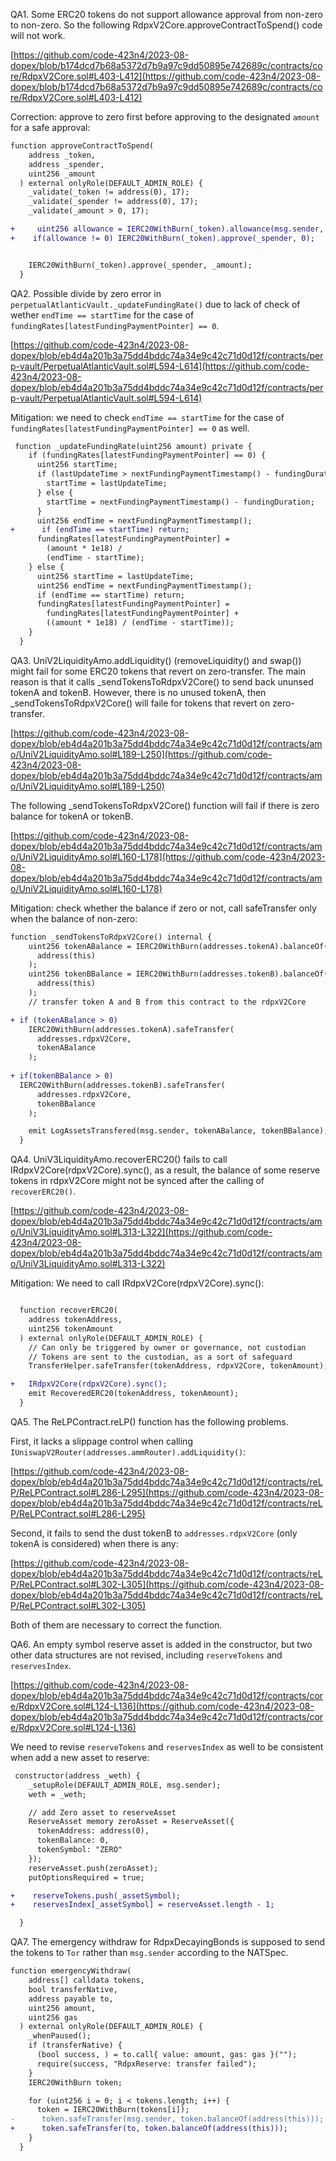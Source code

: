 QA1. Some ERC20 tokens do not support allowance approval from non-zero to non-zero. So the following RdpxV2Core.approveContractToSpend() code will not work. 

[https://github.com/code-423n4/2023-08-dopex/blob/b174dcd7b68a5372d7b9a97c9dd50895e742689c/contracts/core/RdpxV2Core.sol#L403-L412](https://github.com/code-423n4/2023-08-dopex/blob/b174dcd7b68a5372d7b9a97c9dd50895e742689c/contracts/core/RdpxV2Core.sol#L403-L412)

Correction: approve to zero first before approving to the designated ``amount`` for a safe approval:

```diff
function approveContractToSpend(
    address _token,
    address _spender,
    uint256 _amount
  ) external onlyRole(DEFAULT_ADMIN_ROLE) {
    _validate(_token != address(0), 17);
    _validate(_spender != address(0), 17);
    _validate(_amount > 0, 17);

+     uint256 allowance = IERC20WithBurn(_token).allowance(msg.sender, _spender);
+    if(allowance != 0) IERC20WithBurn(_token).approve(_spender, 0);


    IERC20WithBurn(_token).approve(_spender, _amount);
  }

```

QA2. Possible divide by zero error in ``perpetualAtlanticVault._updateFundingRate()`` due to lack of check of wether ``endTime == startTime`` for the case of ``fundingRates[latestFundingPaymentPointer] == 0``.

[https://github.com/code-423n4/2023-08-dopex/blob/eb4d4a201b3a75dd4bddc74a34e9c42c71d0d12f/contracts/perp-vault/PerpetualAtlanticVault.sol#L594-L614](https://github.com/code-423n4/2023-08-dopex/blob/eb4d4a201b3a75dd4bddc74a34e9c42c71d0d12f/contracts/perp-vault/PerpetualAtlanticVault.sol#L594-L614)

Mitigation: we need to check ``endTime == startTime`` for the case of ``fundingRates[latestFundingPaymentPointer] == 0`` as well.

```diff
 function _updateFundingRate(uint256 amount) private {
    if (fundingRates[latestFundingPaymentPointer] == 0) {
      uint256 startTime;
      if (lastUpdateTime > nextFundingPaymentTimestamp() - fundingDuration) {
        startTime = lastUpdateTime;
      } else {
        startTime = nextFundingPaymentTimestamp() - fundingDuration;
      }
      uint256 endTime = nextFundingPaymentTimestamp();
+      if (endTime == startTime) return;
      fundingRates[latestFundingPaymentPointer] =
        (amount * 1e18) /
        (endTime - startTime);
    } else {
      uint256 startTime = lastUpdateTime;
      uint256 endTime = nextFundingPaymentTimestamp();
      if (endTime == startTime) return;
      fundingRates[latestFundingPaymentPointer] =
        fundingRates[latestFundingPaymentPointer] +
        ((amount * 1e18) / (endTime - startTime));
    }
  }
```

QA3. UniV2LiquidityAmo.addLiquidity() (removeLiquidity() and swap()) might fail for some ERC20 tokens that revert on zero-transfer. The main reason is that it calls _sendTokensToRdpxV2Core() to send back ununsed tokenA and tokenB. However, there is no unused tokenA, then _sendTokensToRdpxV2Core() will faile for tokens that revert on zero-transfer.

[https://github.com/code-423n4/2023-08-dopex/blob/eb4d4a201b3a75dd4bddc74a34e9c42c71d0d12f/contracts/amo/UniV2LiquidityAmo.sol#L189-L250](https://github.com/code-423n4/2023-08-dopex/blob/eb4d4a201b3a75dd4bddc74a34e9c42c71d0d12f/contracts/amo/UniV2LiquidityAmo.sol#L189-L250)

The following _sendTokensToRdpxV2Core() function will fail if there is zero balance for tokenA or tokenB.

[https://github.com/code-423n4/2023-08-dopex/blob/eb4d4a201b3a75dd4bddc74a34e9c42c71d0d12f/contracts/amo/UniV2LiquidityAmo.sol#L160-L178](https://github.com/code-423n4/2023-08-dopex/blob/eb4d4a201b3a75dd4bddc74a34e9c42c71d0d12f/contracts/amo/UniV2LiquidityAmo.sol#L160-L178)

Mitigation: check whether the balance if zero or not, call safeTransfer only when the balance of non-zero:

```diff
function _sendTokensToRdpxV2Core() internal {
    uint256 tokenABalance = IERC20WithBurn(addresses.tokenA).balanceOf(
      address(this)
    );
    uint256 tokenBBalance = IERC20WithBurn(addresses.tokenB).balanceOf(
      address(this)
    );
    // transfer token A and B from this contract to the rdpxV2Core

+ if (tokenABalance > 0) 
    IERC20WithBurn(addresses.tokenA).safeTransfer(
      addresses.rdpxV2Core,
      tokenABalance
    );
  
+ if(tokenBBalance > 0) 
  IERC20WithBurn(addresses.tokenB).safeTransfer(
      addresses.rdpxV2Core,
      tokenBBalance
    );

    emit LogAssetsTransfered(msg.sender, tokenABalance, tokenBBalance);
  }
```

QA4.  UniV3LiquidityAmo.recoverERC20() fails to call IRdpxV2Core(rdpxV2Core).sync(), as a result, the balance of some reserve tokens in rdpxV2Core might not be synced after the calling of ``recoverERC20()``.

[https://github.com/code-423n4/2023-08-dopex/blob/eb4d4a201b3a75dd4bddc74a34e9c42c71d0d12f/contracts/amo/UniV3LiquidityAmo.sol#L313-L322](https://github.com/code-423n4/2023-08-dopex/blob/eb4d4a201b3a75dd4bddc74a34e9c42c71d0d12f/contracts/amo/UniV3LiquidityAmo.sol#L313-L322)

Mitigation: 
We need to call IRdpxV2Core(rdpxV2Core).sync():

```diff

  function recoverERC20(
    address tokenAddress,
    uint256 tokenAmount
  ) external onlyRole(DEFAULT_ADMIN_ROLE) {
    // Can only be triggered by owner or governance, not custodian
    // Tokens are sent to the custodian, as a sort of safeguard
    TransferHelper.safeTransfer(tokenAddress, rdpxV2Core, tokenAmount);

+   IRdpxV2Core(rdpxV2Core).sync();
    emit RecoveredERC20(tokenAddress, tokenAmount);
  }

```

QA5. The ReLPContract.reLP() function has the following problems.

First, it lacks a slippage control when calling ``IUniswapV2Router(addresses.ammRouter).addLiquidity()``:

[https://github.com/code-423n4/2023-08-dopex/blob/eb4d4a201b3a75dd4bddc74a34e9c42c71d0d12f/contracts/reLP/ReLPContract.sol#L286-L295](https://github.com/code-423n4/2023-08-dopex/blob/eb4d4a201b3a75dd4bddc74a34e9c42c71d0d12f/contracts/reLP/ReLPContract.sol#L286-L295)

Second, it fails to send the dust tokenB to ``addresses.rdpxV2Core`` (only tokenA is considered) when there is any:

[https://github.com/code-423n4/2023-08-dopex/blob/eb4d4a201b3a75dd4bddc74a34e9c42c71d0d12f/contracts/reLP/ReLPContract.sol#L302-L305](https://github.com/code-423n4/2023-08-dopex/blob/eb4d4a201b3a75dd4bddc74a34e9c42c71d0d12f/contracts/reLP/ReLPContract.sol#L302-L305)

Both of them are necessary to correct the function. 

QA6. An empty symbol reserve asset is added in the constructor, but two other data structures are not revised, including ``reserveTokens`` and ``reservesIndex``.

[https://github.com/code-423n4/2023-08-dopex/blob/eb4d4a201b3a75dd4bddc74a34e9c42c71d0d12f/contracts/core/RdpxV2Core.sol#L124-L136](https://github.com/code-423n4/2023-08-dopex/blob/eb4d4a201b3a75dd4bddc74a34e9c42c71d0d12f/contracts/core/RdpxV2Core.sol#L124-L136)

We need to revise ``reserveTokens`` and ``reservesIndex`` as well to be consistent when add a new asset to reserve:

```diff
 constructor(address _weth) {
    _setupRole(DEFAULT_ADMIN_ROLE, msg.sender);
    weth = _weth;

    // add Zero asset to reserveAsset
    ReserveAsset memory zeroAsset = ReserveAsset({
      tokenAddress: address(0),
      tokenBalance: 0,
      tokenSymbol: "ZERO"
    });
    reserveAsset.push(zeroAsset);
    putOptionsRequired = true;

+    reserveTokens.push(_assetSymbol);
+    reservesIndex[_assetSymbol] = reserveAsset.length - 1;

  }
```

QA7. The emergency withdraw for RdpxDecayingBonds is supposed to send the tokens to ``Tor`` rather than ``msg.sender`` according to the NATSpec. 

```diff
function emergencyWithdraw(
    address[] calldata tokens,
    bool transferNative,
    address payable to,
    uint256 amount,
    uint256 gas
  ) external onlyRole(DEFAULT_ADMIN_ROLE) {
    _whenPaused();
    if (transferNative) {
      (bool success, ) = to.call{ value: amount, gas: gas }("");
      require(success, "RdpxReserve: transfer failed");
    }
    IERC20WithBurn token;

    for (uint256 i = 0; i < tokens.length; i++) {
      token = IERC20WithBurn(tokens[i]);
-      token.safeTransfer(msg.sender, token.balanceOf(address(this)));
+      token.safeTransfer(to, token.balanceOf(address(this)));
    }
  }

```

